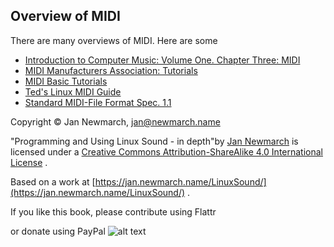 
##  Overview of MIDI 


There are many overviews of MIDI. Here are some

+  [
	    Introduction to Computer Music: Volume One. Chapter Three: MIDI
	  ](http://www.indiana.edu/~emusic/etext/MIDI/chapter3_MIDI.shtml) 
+  [
	    MIDI Manufacturers Association: Tutorials
	  ](http://www.midi.org/aboutmidi/tutorials.php) 
+  [
	    MIDI Basic Tutorials
	  ](http://home.roadrunner.com/~jgglatt/tutr/miditutr.htm) 
+  [
	    Ted's Linux MIDI Guide
	  ](http://tedfelix.com/linux/linux-midi.html) 
+  [
	    Standard MIDI-File Format Spec. 1.1
	  ](http://www.cs.cmu.edu/~music/cmsip/readings/Standard-MIDI-file-format-updated.pdf) 

Copyright © Jan Newmarch, jan@newmarch.name





"Programming and Using Linux Sound - in depth"by [Jan Newmarch](https://jan.newmarch.name) is licensed under a [Creative Commons Attribution-ShareAlike 4.0 International License](http://creativecommons.org/licenses/by-sa/4.0/) .


Based on a work at [https://jan.newmarch.name/LinuxSound/](https://jan.newmarch.name/LinuxSound/) .


If you like this book, please contribute using Flattr


or donate using PayPal
![alt text](https://www.paypalobjects.com/WEBSCR-640-20110401-1/en_AU/i/scr/pixel.gif)